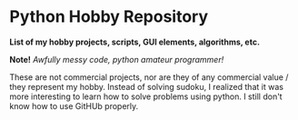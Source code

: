 # Python Hobby Repository

**List of my hobby projects, scripts, GUI elements, algorithms, etc.**

**Note!** *Awfully messy code, python amateur programmer!* 
<p>These are not commercial projects, nor are they of any commercial value / they represent my hobby. 
Instead of solving sudoku, I realized that it was more interesting to learn how to solve problems using python. 
I still don't know how to use GitHUb properly.</p>
